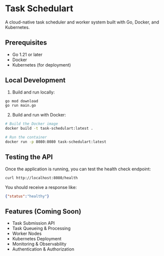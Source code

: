 # Task Schedulart

A cloud-native task scheduler and worker system built with Go, Docker, and Kubernetes.

## Prerequisites

- Go 1.21 or later
- Docker
- Kubernetes (for deployment)

## Local Development

1. Build and run locally:
```bash
go mod download
go run main.go
```

2. Build and run with Docker:
```bash
# Build the Docker image
docker build -t task-schedulart:latest .

# Run the container
docker run -p 8080:8080 task-schedulart:latest
```

## Testing the API

Once the application is running, you can test the health check endpoint:

```bash
curl http://localhost:8080/health
```

You should receive a response like:
```json
{"status":"healthy"}
```

## Features (Coming Soon)

- Task Submission API
- Task Queueing & Processing
- Worker Nodes
- Kubernetes Deployment
- Monitoring & Observability
- Authentication & Authorization 